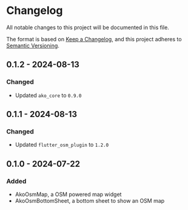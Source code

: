 # Changelog

All notable changes to this project will be documented in this file.

The format is based on [Keep a Changelog](https://keepachangelog.com/en/1.0.0/),
and this project adheres to [Semantic Versioning](https://semver.org/spec/v2.0.0.html).

<!--
## [unreleased]

### Added
### Changed
### Deprecated
### Removed
### Fixed
### Security
-->

## 0.1.2 - 2024-08-13

### Changed
* Updated `ako_core` to `0.9.0`

## 0.1.1 - 2024-08-13

### Changed
* Updated `flutter_osm_plugin` to `1.2.0`

## 0.1.0 - 2024-07-22

### Added
* AkoOsmMap, a OSM powered map widget
* AkoOsmBottomSheet, a bottom sheet to show an OSM map
